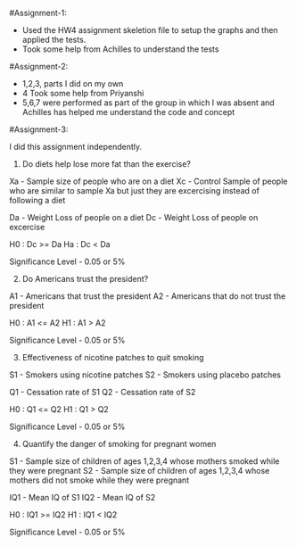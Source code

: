 #Assignment-1:

- Used the HW4 assignment skeletion file to setup the graphs and then applied the tests.
- Took some help from Achilles to understand the tests

#Assignment-2:

- 1,2,3, parts I did on my own
- 4 Took some help from Priyanshi
- 5,6,7 were performed as part of the group in which I was absent and Achilles has helped me understand the code and concept

#Assignment-3:

I did this assignment independently.

1) Do diets help lose more fat than the exercise?

Xa - Sample size of people who are on a diet
Xc - Control Sample of people who are similar to sample Xa but just they are excercising instead of following a diet

Da - Weight Loss of people on a diet
Dc - Weight Loss of people on excercise

H0 : Dc >= Da
Ha : Dc <  Da

Significance Level - 0.05 or 5%

2) Do Americans trust the president?

A1 - Americans that trust the president
A2 - Americans that do not trust the president

H0 : A1 <= A2
H1 : A1 >  A2

Significance Level - 0.05 or 5%

3) Effectiveness of nicotine patches to quit smoking

S1 - Smokers using nicotine patches 
S2 - Smokers using placebo patches

Q1 - Cessation rate of S1
Q2 - Cessation rate of S2

H0 : Q1 <= Q2
H1 : Q1 >  Q2

Significance Level - 0.05 or 5%

4) Quantify the danger of smoking for pregnant women

S1 - Sample size of children of ages 1,2,3,4 whose mothers smoked while they were pregnant
S2 - Sample size of children of ages 1,2,3,4 whose mothers did not smoke while they were pregnant

IQ1 - Mean IQ of S1
IQ2 - Mean IQ of S2

H0 : IQ1 >= IQ2
H1 : IQ1 < IQ2

Significance Level - 0.05 or 5%